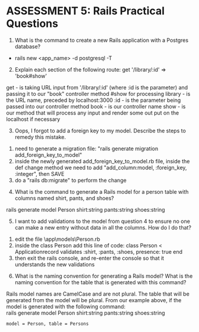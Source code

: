 # ASSESSMENT 5: Rails Practical Questions

1. What is the command to create a new Rails application with a Postgres database?
  - rails new <app_name> -d postgresql -T


2. Explain each section of the following route:  get '/library/:id' => 'book#show'

get - is taking URL input from '/library/:id' (where :id is the parameter) and passing it to our "book" controller method #show for processing
library - is the URL name, preceded by localhost:3000
:id - is the parameter being passed into our controller method
book - is our controller name
show - is our method that will process any input and render some out put on the localhost if necessary


3. Oops, I forgot to add a foreign key to my model. Describe the steps to remedy this mistake.

  1) need to generate a migration file: "rails generate migration add_foreign_key_to_model"
  2) inside the newly generated add_foreign_key_to_model.rb file, inside the def change method we need to add "add_column:model, :foreign_key, :integer", then SAVE
  3) do a "rails db:migrate" to perform the change


4. What is the command to generate a Rails model for a person table with columns named shirt, pants, and shoes?

rails generate model Person shirt:string pants:string shoes:string


5. I want to add validations to the model from question 4 to ensure no one can make a new entry without data in all the columns. How do I do that?

  1) edit the file \app\models\Person.rb
  2) inside the class Person add this line of code:
    class Person < Applicationrecord
      validates :shirt, :pants, :shoes, presence: true
    end
  3) then exit the rails console, and re-enter the console so that it understands the new validations


6. What is the naming convention for generating a Rails model? What is the naming convention for the table that is generated with this command?

  Rails model names are CamelCase and are not plural.  The table that will be generated from the model will be plural.  From our example above, if the model is generated with the following command:  
    rails generate model Person shirt:string pants:string shoes:string

    model = Person, table = Persons
